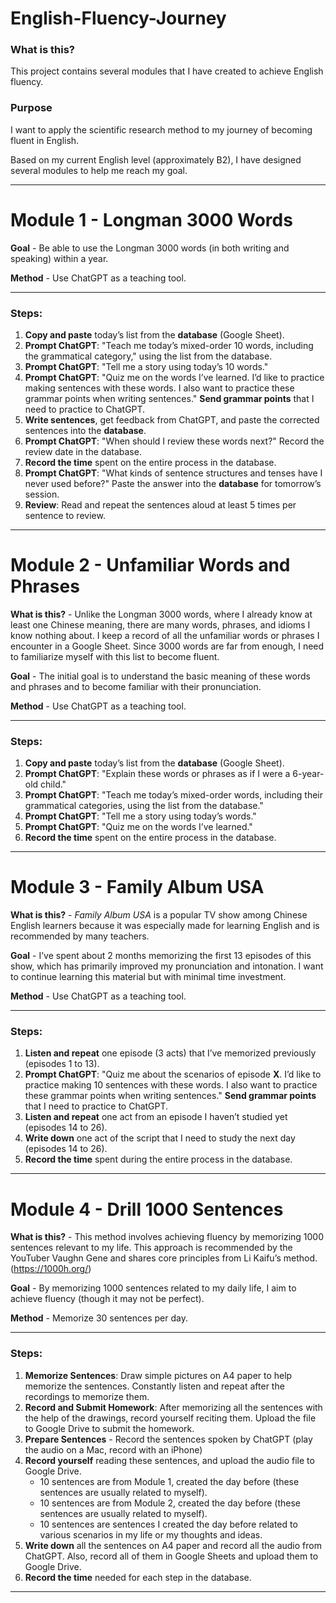 # English-Fluency-Journey

### What is this?
This project contains several modules that I have created to achieve English fluency.

### Purpose
I want to apply the scientific research method to my journey of becoming fluent in English.

Based on my current English level (approximately B2), I have designed several modules to help me reach my goal.

---

# Module 1 - Longman 3000 Words 

**Goal** - Be able to use the Longman 3000 words (in both writing and speaking) within a year. 

**Method** - Use ChatGPT as a teaching tool.

---

### Steps:

1. **Copy and paste** today’s list from the **database** (Google Sheet).
2. **Prompt ChatGPT**: "Teach me today’s mixed-order 10 words, including the grammatical category," using the list from the database.
3. **Prompt ChatGPT**: "Tell me a story using today’s 10 words."
4. **Prompt ChatGPT**: "Quiz me on the words I’ve learned. I’d like to practice making sentences with these words. I also want to practice these grammar points when writing sentences." **Send grammar points** that I need to practice to ChatGPT.
5. **Write sentences**, get feedback from ChatGPT, and paste the corrected sentences into the **database**.
6. **Prompt ChatGPT**: "When should I review these words next?" Record the review date in the database.
7. **Record the time** spent on the entire process in the database.
8. **Prompt ChatGPT**: "What kinds of sentence structures and tenses have I never used before?" Paste the answer into the **database** for tomorrow’s session.
9. **Review**: Read and repeat the sentences aloud at least 5 times per sentence to review.

---

# Module 2 - Unfamiliar Words and Phrases

**What is this?** - Unlike the Longman 3000 words, where I already know at least one Chinese meaning, there are many words, phrases, and idioms I know nothing about. I keep a record of all the unfamiliar words or phrases I encounter in a Google Sheet. Since 3000 words are far from enough, I need to familiarize myself with this list to become fluent.

**Goal** - The initial goal is to understand the basic meaning of these words and phrases and to become familiar with their pronunciation.

**Method** - Use ChatGPT as a teaching tool.

---

### Steps:

1. **Copy and paste** today’s list from the **database** (Google Sheet).
2. **Prompt ChatGPT**: "Explain these words or phrases as if I were a 6-year-old child."
3. **Prompt ChatGPT**: "Teach me today’s mixed-order words, including their grammatical categories, using the list from the database."
4. **Prompt ChatGPT**: "Tell me a story using today’s words."
5. **Prompt ChatGPT**: "Quiz me on the words I’ve learned."
6. **Record the time** spent on the entire process in the database.

---

# Module 3 - Family Album USA

**What is this?** - *Family Album USA* is a popular TV show among Chinese English learners because it was especially made for learning English and is recommended by many teachers.

**Goal** - I’ve spent about 2 months memorizing the first 13 episodes of this show, which has primarily improved my pronunciation and intonation. I want to continue learning this material but with minimal time investment.

**Method** - Use ChatGPT as a teaching tool.

---

### Steps:

1. **Listen and repeat** one episode (3 acts) that I’ve memorized previously (episodes 1 to 13).
2. **Prompt ChatGPT**: "Quiz me about the scenarios of episode **X**. I’d like to practice making 10 sentences with these words. I also want to practice these grammar points when writing sentences." **Send grammar points** that I need to practice to ChatGPT.
3. **Listen and repeat** one act from an episode I haven’t studied yet (episodes 14 to 26).
4. **Write down** one act of the script that I need to study the next day (episodes 14 to 26).
5. **Record the time** spent during the entire process in the database.

---

# Module 4 - Drill 1000 Sentences

**What is this?** - This method involves achieving fluency by memorizing 1000 sentences relevant to my life. This approach is recommended by the YouTuber Vaughn Gene and shares core principles from Li Kaifu’s method. (https://1000h.org/)

**Goal** - By memorizing 1000 sentences related to my daily life, I aim to achieve fluency (though it may not be perfect).

**Method** - Memorize 30 sentences per day.

---

### Steps:

1. **Memorize Sentences**: Draw simple pictures on A4 paper to help memorize the sentences. Constantly listen and repeat after the recordings to memorize them.
2. **Record and Submit Homework**: After memorizing all the sentences with the help of the drawings, record yourself reciting them. Upload the file to Google Drive to submit the homework.
3. **Prepare Sentences** - Record the sentences spoken by ChatGPT (play the audio on a Mac, record with an iPhone)
4. **Record yourself** reading these sentences, and upload the audio file to Google Drive.
   - 10 sentences are from Module 1, created the day before (these sentences are usually related to myself).
   - 10 sentences are from Module 2, created the day before (these sentences are usually related to myself).
   - 10 sentences are sentences I created the day before related to various scenarios in my life or my thoughts and ideas.
5. **Write down** all the sentences on A4 paper and record all the audio from ChatGPT. Also, record all of them in Google Sheets and upload them to Google Drive.
6. **Record the time** needed for each step in the database.

---














